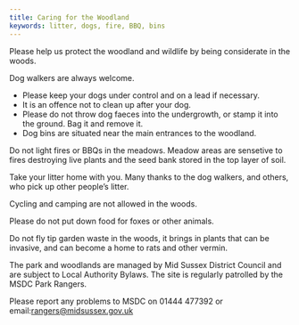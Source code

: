 ```yaml
---
title: Caring for the Woodland
keywords: litter, dogs, fire, BBQ, bins
---
```


Please help us protect the woodland and wildlife by being considerate in the woods.

Dog walkers are always welcome.

 * Please keep your dogs under control and on a lead if necessary.
 * It is an offence not to clean up after your dog.
 * Please do not throw dog faeces into the undergrowth, or stamp it into the ground. Bag it and remove it.
 * Dog bins are situated near the main entrances to the woodland.

Do not light fires or BBQs in the meadows. Meadow areas are sensetive to fires destroying live plants and the seed bank stored in the top layer of soil.
 
Take your litter home with you. Many thanks to the dog walkers, and others, who pick up other people’s litter.
  
Cycling and camping are not allowed in the woods.
  
Please do not put down food for foxes or other animals.

Do not fly tip garden waste in the woods, it brings in plants that can be invasive, and can become a home to rats and other vermin.
  
The park and woodlands are managed by Mid Sussex District Council and are subject to Local Authority Bylaws. The site is regularly patrolled by the MSDC Park Rangers. 

Please report any problems to MSDC on 01444 477392 or email:rangers@midsussex.gov.uk
